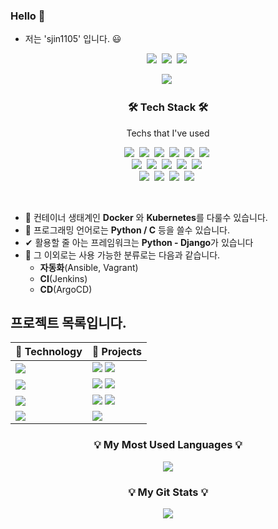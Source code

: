 ### Hello 👋


- 저는 'sjin1105' 입니다. 😃

<p align="center">
  <a href="#"><img src="https://hits.seeyoufarm.com/api/count/incr/badge.svg?url=https%3A%2F%2Fgithub.com%2Fsjin1105&count_bg=%2300F3FF&title_bg=%23555555&icon=github.svg&icon_color=%23FFFFFF&title=hits&edge_flat=false"/></a>&nbsp
  <a href="https://code.visualstudio.com/"><img src="https://img.shields.io/badge/IDE-VSCode-%23007ACC?style=flat-square&logo=Visual-studio-code&logoColor=white"></a>&nbsp 
  <a href="https://insider.windows.com/en-us/insidewindows11"><img src="https://img.shields.io/badge/Window-11-%23007ACC?style=flat-square&logo=windows&logoColor=white"></a>&nbsp 
</p>
<p align="center">
  <a href="mailto:sjin110550@gmail.com"><img src="https://img.shields.io/badge/Gmail-d14836?style=flat-square&logo=Gmail&logoColor=white"></a>&nbsp
</p>
<h3 align="center">🛠 Tech Stack 🛠</h3>

<p align="center"> Techs that I've used </p>

<p align="center">
  <a href="#"><img src="https://img.shields.io/badge/Python-3766AB?style=flat-square&logo=Python&logoColor=white"></a>&nbsp 
  <a href="#"><img src="https://img.shields.io/badge/C-A8B9CC?style=flat-square&logo=C&logoColor=white"></a>&nbsp 
  <a href="#"><img src="https://img.shields.io/badge/Kubernetes-326CE5?style=flat-square&logo=Kubernetes&logoColor=white"></a>&nbsp 
  <a href="#"><img src="https://img.shields.io/badge/Django-092E20?style=flat-square&logo=Django&logoColor=white"></a>&nbsp 
  <a href="#"><img src="https://img.shields.io/badge/aws-333664?style=flat-square&logo=amazon-aws&logoColor=white"/></a>&nbsp 
  <a href="#"><img src="https://img.shields.io/badge/Notion-000000?style=flat-square&logo=Notion&logoColor=white"></a>&nbsp 
  <br>
  <a href="#"><img src="https://img.shields.io/badge/Linux-FCC624?style=flat-square&logo=Linux&logoColor=white"></a>&nbsp 
  <a href="#"><img src="https://img.shields.io/badge/Docker-2496ED?style=flat-square&logo=Docker&logoColor=white"></a>&nbsp 
  <a href="#"><img src="https://img.shields.io/badge/Jenkins-D24939?style=flat-square&logo=Jenkins&logoColor=white"></a>&nbsp 
  <a href="#"><img src="https://img.shields.io/badge/ArgoCD-EF7B4D?style=flat-square&logo=Argo&logoColor=white"></a>&nbsp 
  <a href="#"><img src="https://img.shields.io/badge/Ansible-EE0000?style=flat-square&logo=Ansible&logoColor=white"></a>&nbsp
  <br>
  <a href="#"><img src="https://img.shields.io/badge/Raspberry Pi-A22846?style=flat-square&logo=Raspberry Pi&logoColor=white"></a>&nbsp 
  <a href="#"><img src="https://img.shields.io/badge/html5-11B48A?style=flat-square&logo=HTML5&logoColor=white"></a>&nbsp 
  <a href="#"><img src="https://img.shields.io/badge/Mysql-E6B91E?style=flat-square&logo=MySql&logoColor=white"></a>&nbsp 
  <a href="#"><img src="https://img.shields.io/badge/Vagrant-1868F2?style=flat-square&logo=Vagrant&logoColor=white"></a>&nbsp 
</p>

<br>

- 🔧 컨테이너 생태계인 **Docker** 와 **Kubernetes**를 다룰수 있습니다.
- 💬 프로그래밍 언어로는 **Python / C** 등을 쓸수 있습니다.
- ✔  활용할 줄 아는 프레임워크는 **Python - Django**가 있습니다
- 🔎 그 이외로는 사용 가능한 분류로는 다음과 같습니다.
  - **자동화**(Ansible, Vagrant)
  - **CI**(Jenkins)
  - **CD**(ArgoCD)

## 프로젝트 목록입니다.


| 🔭 **Technology**      | 🚀 **Projects**                         |
|-------------------------|-----------------------------------------|
| <a href="https://kubernetes.io/"><img src="https://img.shields.io/static/v1?label=&message=Kubernetes&color=053067&logo=Kubernetes&logoColor=FFFFFF"></a> | <a href="https://github.com/sjin1105/ParkingReservationProject-kubernetes"><img src="https://img.shields.io/static/v1?label=&message=ParkingReservationProject&color=000605&logo=github&logoColor=FFFFFF&labelColor=000605"></a> <a href="https://github.com/sjin1105/ParkingReservationProject-kubernetes"><img src="https://img.shields.io/static/v1?label=&message=ParkingReservationProject&color=000605&logo=github&logoColor=FFFFFF&labelColor=000605"></a>
| <a href="https://www.python.org/"><img src="https://img.shields.io/static/v1?label=&message=Python&color=3C78A9&logo=python&logoColor=FFFFFF"></a> | <a href="https://github.com/sjin1105/RPi_FaceRecognition"><img src="https://img.shields.io/static/v1?label=&message=RPi_FaceRecognition&color=000605&logo=github&logoColor=FFFFFF&labelColor=000605"></a> <a href="https://github.com/sjin1105/RPi_SnakeGame"><img src="https://img.shields.io/static/v1?label=&message=RPi_SnakeGame&color=000605&logo=github&logoColor=FFFFFF&labelColor=000605"></a>
| <a href="#"><img src="https://img.shields.io/static/v1?label=&message=C&color=3C78A9&logo=C&logoColor=FFFFFF"></a> |                                                <a href="https://github.com/sjin1105/ATmega128_Game"><img src="https://img.shields.io/static/v1?label=&message=ATmega128_Game&color=000605&logo=github&logoColor=FFFFFF&labelColor=000605"></a> <a href="https://github.com/sjin1105/ATmega128_Code"><img src="https://img.shields.io/static/v1?label=&message=ATmega128_Code&color=000605&logo=github&logoColor=FFFFFF&labelColor=000605"></a>
| <a href="https://gist.github.com/sjin1105"><img src="https://img.shields.io/static/v1?label=&message=Gist&color=black&logo=github&logoColor=FFFFFF"></a> |           <a href="https://gist.github.com/sjin1105/9d582958592e4d25c7f3770d1f619fc0"><img src="https://img.shields.io/static/v1?label=&message=Helm Install.md&color=000605&logo=github&logoColor=FFFFFF&labelColor=000605"></a>

<h3 align="center">💡 My Most Used Languages 💡</h3>
<p align="center">
  <a href="https://github.com/sjin1105">
    <img align="center" src="https://github-readme-stats.vercel.app/api?username=sjin1105&show_icons=true">
  </a>
</p>

<h3 align="center">💡 My Git Stats 💡</h3>
<p align="center">
  <a href="https://github.com/sjin1105">
    <img align="center" src="https://github-readme-stats.vercel.app/api/top-langs/?username=sjin1105&layout=compact&show_icons=true&show_owner=true&hide_title=false&theme=nord" />
  </a>
</p>





<!--
- 🔭 I’m currently working on ...
- 🌱 I’m currently learning ...
- 👯 I’m looking to collaborate on ...
- 🤔 I’m looking for help with ...
- 💬 Ask me about ...
- 📫 How to reach me: ...
- 😄 Pronouns: ...
- ⚡ Fun fact: ...
-->
